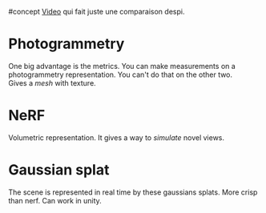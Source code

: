 #concept 
[Video](https://www.youtube.com/watch?v=KFOy354zf9E) qui fait juste une comparaison despi.
# Photogrammetry
One big advantage is the metrics. You can make measurements on a photogrammetry representation. You can't do that on the other two.  
Gives a _mesh_ with texture. 
# NeRF
Volumetric representation. It gives a way to _simulate_ novel views. 

# Gaussian splat
The scene is represented in real time by these gaussians splats. More crisp than nerf. Can work in unity. 
